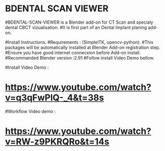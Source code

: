 # BDENTAL SCAN VIEWER

#BDENTAL-SCAN-VIEWER is a Blender add-on for CT Scan and specialy dental CBCT vizualisation.
#It is first part of an Dental Implant planing add-on.

#Install Instructions.
#Requirements : (SimpleITK, opencv-python).
#This packages will be automatically installed at Blender Add-on registration step.
#Ensure you have good internet connecxion before Add-on install.
#Recommanded Blender version :2.91
#Follow install Video Demo bellow.

#Install Video Demo :
# https://www.youtube.com/watch?v=q3qFwPlQ-_4&t=38s

#Workflow Video demo :
# https://www.youtube.com/watch?v=RW-z9PKRQRo&t=14s
